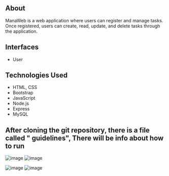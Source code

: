 ## About

ManaWeb is a web application where users can register and manage tasks. Once registered, users can create, read, update, and delete tasks through the application.

## Interfaces

- User


## Technologies Used

- HTML, CSS
- Bootstrap
- JavaScript
- Node.js
- Express
- MySQL





## After cloning the git repository, there is a file called " guidelines", There will be info about how to run 


![image](https://github.com/user-attachments/assets/5f563cf0-a376-47ca-8df2-71dfb65f3891)
![image](https://github.com/user-attachments/assets/b3c56026-2003-4efa-96de-66c0b854fb2e)

![image](https://github.com/user-attachments/assets/a9c9cfcc-10c8-4573-b2a6-7987bab17e8b)
![image](https://github.com/user-attachments/assets/454d97bc-1f4e-47a8-ba11-b7f542b8a3a3)
